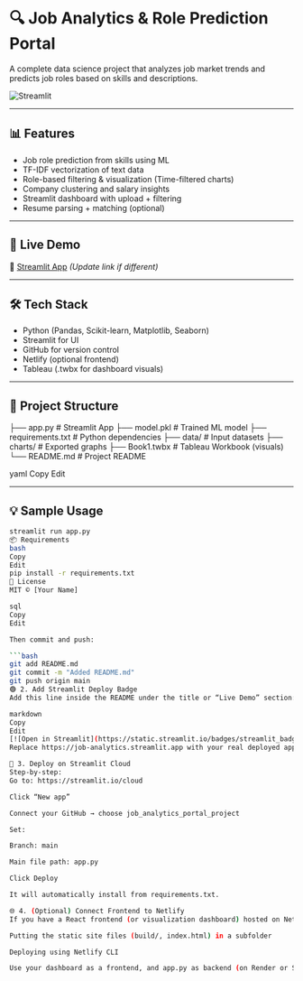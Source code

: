 # 🔍 Job Analytics & Role Prediction Portal

A complete data science project that analyzes job market trends and predicts job roles based on skills and descriptions.

![Streamlit](https://img.shields.io/badge/Deployed%20on-Streamlit-0099ff?logo=streamlit)

---

## 📊 Features

- Job role prediction from skills using ML
- TF-IDF vectorization of text data
- Role-based filtering & visualization (Time-filtered charts)
- Company clustering and salary insights
- Streamlit dashboard with upload + filtering
- Resume parsing + matching (optional)

---

## 🚀 Live Demo

🔗 [Streamlit App](https://job-analytics.streamlit.app) *(Update link if different)*

---

## 🛠️ Tech Stack

- Python (Pandas, Scikit-learn, Matplotlib, Seaborn)
- Streamlit for UI
- GitHub for version control
- Netlify (optional frontend)
- Tableau (.twbx for dashboard visuals)

---

## 📁 Project Structure

├── app.py # Streamlit App
├── model.pkl # Trained ML model
├── requirements.txt # Python dependencies
├── data/ # Input datasets
├── charts/ # Exported graphs
├── Book1.twbx # Tableau Workbook (visuals)
└── README.md # Project README

yaml
Copy
Edit

---

## 💡 Sample Usage

```bash
streamlit run app.py
📦 Requirements
bash
Copy
Edit
pip install -r requirements.txt
📜 License
MIT © [Your Name]

sql
Copy
Edit

Then commit and push:

```bash
git add README.md
git commit -m "Added README.md"
git push origin main
🟢 2. Add Streamlit Deploy Badge
Add this line inside the README under the title or “Live Demo” section:

markdown
Copy
Edit
[![Open in Streamlit](https://static.streamlit.io/badges/streamlit_badge_black_white.svg)](https://job-analytics.streamlit.app)
Replace https://job-analytics.streamlit.app with your real deployed app link.

🚀 3. Deploy on Streamlit Cloud
Step-by-step:
Go to: https://streamlit.io/cloud

Click “New app”

Connect your GitHub → choose job_analytics_portal_project

Set:

Branch: main

Main file path: app.py

Click Deploy

It will automatically install from requirements.txt.

🌐 4. (Optional) Connect Frontend to Netlify
If you have a React frontend (or visualization dashboard) hosted on Netlify, connect it by:

Putting the static site files (build/, index.html) in a subfolder

Deploying using Netlify CLI

Use your dashboard as a frontend, and app.py as backend (on Render or Streamlit Cloud)

